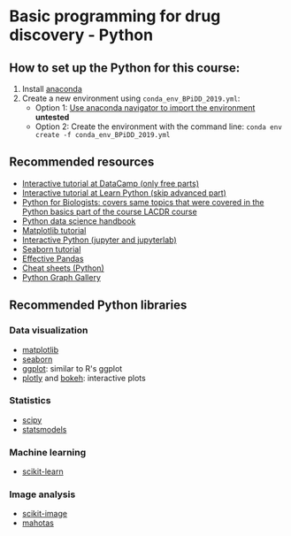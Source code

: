 # Basic programming for drug discovery - Python


## How to set up the Python for this course:
1. Install [anaconda](https://www.anaconda.com/distribution/)
2. Create a new environment using `conda_env_BPiDD_2019.yml`:
    * Option 1: [Use anaconda navigator to import the environment](https://docs.anaconda.com/anaconda/navigator/tutorials/manage-environments/#importing-an-environment) **untested**
    * Option 2: Create the environment with the command line: `conda env create -f conda_env_BPiDD_2019.yml`

## Recommended resources
* [Interactive tutorial at DataCamp (only free parts)](https://www.datacamp.com/courses/intro-to-python-for-data-science)
* [Interactive tutorial at Learn Python (skip advanced part)](https://www.learnpython.org)
* [Python for Biologists: covers same topics that were covered in the Python basics part of the course LACDR course](https://pythonforbiologists.com/index.php/introduction-to-python-for-biologists/python-for-biologists-introduction/)
* [Python data science handbook](https://github.com/jakevdp/PythonDataScienceHandbook)
* [Matplotlib tutorial](https://matplotlib.org/users/pyplot_tutorial.html)
* [Interactive Python (jupyter and jupyterlab)](https://ipython-books.github.io)
* [Seaborn tutorial](https://seaborn.pydata.org/tutorial.html)
* [Effective Pandas](https://github.com/TomAugspurger/effective-pandas)
* [Cheat sheets (Python)](https://www.datacamp.com/community/data-science-cheatsheets)
* [Python Graph Gallery](https://python-graph-gallery.com)

## Recommended Python libraries

### Data visualization
* [matplotlib](https://matplotlib.org)
* [seaborn](https://seaborn.pydata.org)
* [ggplot](http://ggplot.yhathq.com/): similar to R's ggplot
* [plotly](https://plot.ly) and [bokeh](https://bokeh.pydata.org/): interactive plots

### Statistics
* [scipy](https://www.scipy.org)
* [statsmodels](https://www.statsmodels.org/stable/index.html)

### Machine learning
* [scikit-learn](https://scikit-learn.org/stable/)

### Image analysis
* [scikit-image](https://scikit-image.org)
* [mahotas](https://mahotas.readthedocs.io/en/latest/)

